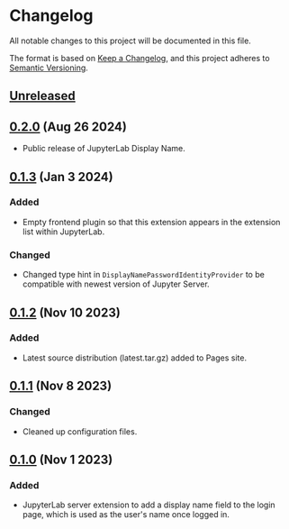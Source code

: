 # Changelog

All notable changes to this project will be documented in this file.

The format is based on [Keep a Changelog](https://keepachangelog.com/en/1.1.0/), and this
project adheres to [Semantic Versioning](https://semver.org/spec/v2.0.0.html).

## [Unreleased]

## [0.2.0] (Aug 26 2024)

- Public release of JupyterLab Display Name.

## [0.1.3] (Jan 3 2024)

### Added

- Empty frontend plugin so that this extension appears in the extension list within
  JupyterLab.

### Changed

- Changed type hint in `DisplayNamePasswordIdentityProvider` to be compatible with newest
  version of Jupyter Server.

## [0.1.2] (Nov 10 2023)

### Added

- Latest source distribution (latest.tar.gz) added to Pages site.

## [0.1.1] (Nov 8 2023)

### Changed

- Cleaned up configuration files.

## [0.1.0] (Nov 1 2023)

### Added

- JupyterLab server extension to add a display name field to the login page, which is used
  as the user's name once logged in.

[unreleased]: https://github.com/PainterQubits/jupyterlab-display-name/compare/v0.2.0...main
[0.2.0]: https://github.com/PainterQubits/jupyterlab-display-name/releases/tag/v0.2.0
[0.1.3]: https://github.com/PainterQubits/jupyterlab-display-name/releases/tag/v0.1.3
[0.1.2]: https://github.com/PainterQubits/jupyterlab-display-name/releases/tag/v0.1.2
[0.1.1]: https://github.com/PainterQubits/jupyterlab-display-name/releases/tag/v0.1.1
[0.1.0]: https://github.com/PainterQubits/jupyterlab-display-name/releases/tag/v0.1.0
